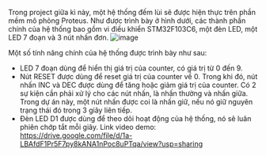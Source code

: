 Trong project giữa kì này, một hệ thống đếm lùi sẽ được hiện thực trên phần mềm mô phỏng Proteus.
Như được trình bày ở hình dưới, các thành phần chính của hệ thống bao gồm vi điều khiển STM32F103C6, một đèn LED, một LED 7 đoạn và 3 nút nhấn đơn.
![image](https://user-images.githubusercontent.com/96888431/236594654-71778311-8314-4baf-8f25-f3facee4f02e.png)

Một số tính năng chính của hệ thống được trình bày như sau:
- LED 7 đoạn dùng để hiển thị giá trị của counter, có giá trị từ 0 đến 9.
- Nút RESET được dùng để reset giá trị của counter về 0. Trong khi đó, nút nhấn INC và DEC được dùng để tăng hoặc giảm giá trị của counter. Có 2 sự
kiện cần phải xử lý cho các nút nhấn, là nhấn thường và nhấn giữa.
Trong dự án này, một nút nhấn được coi là nhấn giữ, nếu nó giữ nguyên trạng thái đó trong 3 giây liên tiếp.
- Đèn LED D1 được dùng để theo dõi hoạt động của hệ thống, nó sẽ luân phiên
chớp tắt mỗi giây.
Link video demo: https://drive.google.com/file/d/1a-LBAfdF1Pr5F7py8kANA1nPoc8uPTqa/view?usp=sharing
